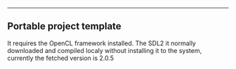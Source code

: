 -------------------------
Portable project template
-------------------------

It requires the OpenCL framework installed.
The SDL2 it normally downloaded and compiled localy without installing it to the system, currently the fetched version is 2.0.5